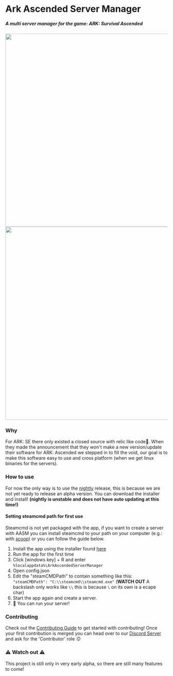 # Ark Ascended Server Manager
##### A multi server manager for the game: ARK: Survival Ascended
<img src="https://github.com/JensvandeWiel/ArkAscendedServerManager/assets/53059031/63e303e8-f2a8-4cdc-9c2c-4eb68050b051" width="600" ></img>
<img src="https://github.com/JensvandeWiel/ArkAscendedServerManager/assets/53059031/2d7a2314-9b87-45b4-9469-f018c4fedb0d" width="600" ></img>
### Why
For ARK: SE there only existed a closed source with relic like code🧓. When they made the announcement that they won't make a new version/update their software for ARK: Ascended we stepped in to fill the void, our goal is to make this software easy to use and cross platform (when we get linux binaries for the servers).
### How to use
For now the only way is to use the [nightly](https://github.com/JensvandeWiel/ArkAscendedServerManager/releases/tag/nightly) release, this is because we are not yet ready to release an alpha version. You can download the installer and install! **(nightly is unstable and does not have auto updating at this time!)**

#### Setting steamcmd path for first use
Steamcmd is not yet packaged with the app, if you want to create a server with AASM you can install steamcmd to your path on your computer (e.g.: with [scoop](https://scoop.sh/#/apps?q=steamcmd&id=aed594e2b74d756901130cc098dfb2f70679d8dc)) or you can follow the guide below.

 1. Install the app using the installer found [here](https://github.com/JensvandeWiel/ArkAscendedServerManager/releases)
 2. Run the app for the first time
 3. Click [windows key] + R and enter `%localappdata%\ArkAscendedServerManager`
 4. Open config.json
 5. Edit the "steamCMDPath" to contain something like this: `"steamCMDPath": "C:\\steamcmd\\steamcmd.exe"` (**WATCH OUT** A backslash only works like `\\` this is because `\` on its own is a ecape char)
 6. Start the app again and create a server.
 7. :tada: You can run your server!
### Contributing
Check out the [Contributing Guide](https://github.com/JensvandeWiel/ArkAscendedServerManager/blob/main/CONTRIBUTING.md) to get started with contributing! Once your first contribution is merged you can head over to our [Discord Server](https://discord.gg/vcfNeZ3SDN) and ask for the 'Contributor' role :D
### :warning: Watch out :warning:
This project is still only in very early alpha, so there are still many features to come!
